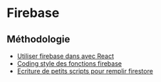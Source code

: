 # Firebase

## Méthodologie
- [Utiliser firebase dans avec React](react/README.md)
- [Coding style des fonctions firebase](functions/README.md)
- [Ecriture de petits scripts pour remplir firestore](scripts/README.md)
